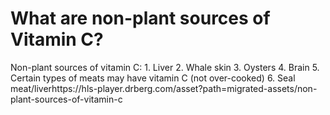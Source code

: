 # What are non-plant sources of Vitamin C?

Non-plant sources of vitamin C: 1. Liver 2. Whale skin 3. Oysters 4. Brain 5. Certain types of meats may have vitamin C (not over-cooked) 6. Seal meat/liverhttps://hls-player.drberg.com/asset?path=migrated-assets/non-plant-sources-of-vitamin-c
